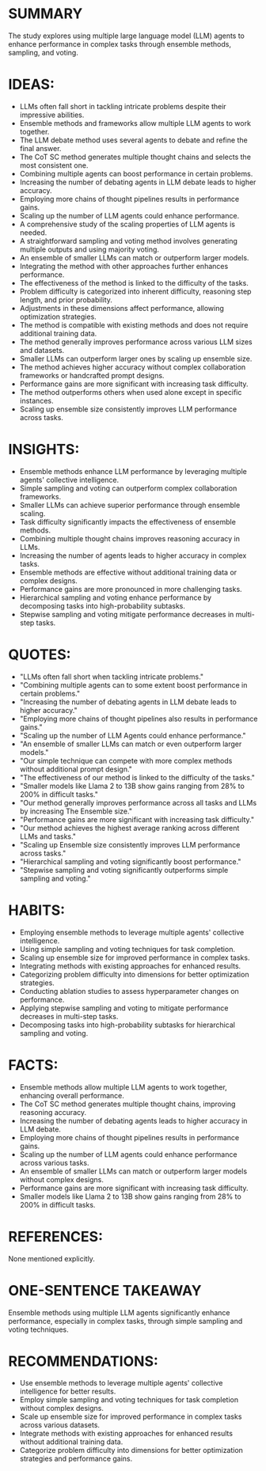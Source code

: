 # SUMMARY
The study explores using multiple large language model (LLM) agents to enhance performance in complex tasks through ensemble methods, sampling, and voting.

# IDEAS:
- LLMs often fall short in tackling intricate problems despite their impressive abilities.
- Ensemble methods and frameworks allow multiple LLM agents to work together.
- The LLM debate method uses several agents to debate and refine the final answer.
- The CoT SC method generates multiple thought chains and selects the most consistent one.
- Combining multiple agents can boost performance in certain problems.
- Increasing the number of debating agents in LLM debate leads to higher accuracy.
- Employing more chains of thought pipelines results in performance gains.
- Scaling up the number of LLM agents could enhance performance.
- A comprehensive study of the scaling properties of LLM agents is needed.
- A straightforward sampling and voting method involves generating multiple outputs and using majority voting.
- An ensemble of smaller LLMs can match or outperform larger models.
- Integrating the method with other approaches further enhances performance.
- The effectiveness of the method is linked to the difficulty of the tasks.
- Problem difficulty is categorized into inherent difficulty, reasoning step length, and prior probability.
- Adjustments in these dimensions affect performance, allowing optimization strategies.
- The method is compatible with existing methods and does not require additional training data.
- The method generally improves performance across various LLM sizes and datasets.
- Smaller LLMs can outperform larger ones by scaling up ensemble size.
- The method achieves higher accuracy without complex collaboration frameworks or handcrafted prompt designs.
- Performance gains are more significant with increasing task difficulty.
- The method outperforms others when used alone except in specific instances.
- Scaling up ensemble size consistently improves LLM performance across tasks.

# INSIGHTS:
- Ensemble methods enhance LLM performance by leveraging multiple agents' collective intelligence.
- Simple sampling and voting can outperform complex collaboration frameworks.
- Smaller LLMs can achieve superior performance through ensemble scaling.
- Task difficulty significantly impacts the effectiveness of ensemble methods.
- Combining multiple thought chains improves reasoning accuracy in LLMs.
- Increasing the number of agents leads to higher accuracy in complex tasks.
- Ensemble methods are effective without additional training data or complex designs.
- Performance gains are more pronounced in more challenging tasks.
- Hierarchical sampling and voting enhance performance by decomposing tasks into high-probability subtasks.
- Stepwise sampling and voting mitigate performance decreases in multi-step tasks.

# QUOTES:
- "LLMs often fall short when tackling intricate problems."
- "Combining multiple agents can to some extent boost performance in certain problems."
- "Increasing the number of debating agents in LLM debate leads to higher accuracy."
- "Employing more chains of thought pipelines also results in performance gains."
- "Scaling up the number of LLM Agents could enhance performance."
- "An ensemble of smaller LLMs can match or even outperform larger models."
- "Our simple technique can compete with more complex methods without additional prompt design."
- "The effectiveness of our method is linked to the difficulty of the tasks."
- "Smaller models like Llama 2 to 13B show gains ranging from 28% to 200% in difficult tasks."
- "Our method generally improves performance across all tasks and LLMs by increasing The Ensemble size."
- "Performance gains are more significant with increasing task difficulty."
- "Our method achieves the highest average ranking across different LLMs and tasks."
- "Scaling up Ensemble size consistently improves LLM performance across tasks."
- "Hierarchical sampling and voting significantly boost performance."
- "Stepwise sampling and voting significantly outperforms simple sampling and voting."

# HABITS:
- Employing ensemble methods to leverage multiple agents' collective intelligence.
- Using simple sampling and voting techniques for task completion.
- Scaling up ensemble size for improved performance in complex tasks.
- Integrating methods with existing approaches for enhanced results.
- Categorizing problem difficulty into dimensions for better optimization strategies.
- Conducting ablation studies to assess hyperparameter changes on performance.
- Applying stepwise sampling and voting to mitigate performance decreases in multi-step tasks.
- Decomposing tasks into high-probability subtasks for hierarchical sampling and voting.

# FACTS:
- Ensemble methods allow multiple LLM agents to work together, enhancing overall performance.
- The CoT SC method generates multiple thought chains, improving reasoning accuracy.
- Increasing the number of debating agents leads to higher accuracy in LLM debate.
- Employing more chains of thought pipelines results in performance gains.
- Scaling up the number of LLM agents could enhance performance across various tasks.
- An ensemble of smaller LLMs can match or outperform larger models without complex designs.
- Performance gains are more significant with increasing task difficulty.
- Smaller models like Llama 2 to 13B show gains ranging from 28% to 200% in difficult tasks.

# REFERENCES:
None mentioned explicitly.

# ONE-SENTENCE TAKEAWAY
Ensemble methods using multiple LLM agents significantly enhance performance, especially in complex tasks, through simple sampling and voting techniques.

# RECOMMENDATIONS:
- Use ensemble methods to leverage multiple agents' collective intelligence for better results.
- Employ simple sampling and voting techniques for task completion without complex designs.
- Scale up ensemble size for improved performance in complex tasks across various datasets.
- Integrate methods with existing approaches for enhanced results without additional training data.
- Categorize problem difficulty into dimensions for better optimization strategies and performance gains.